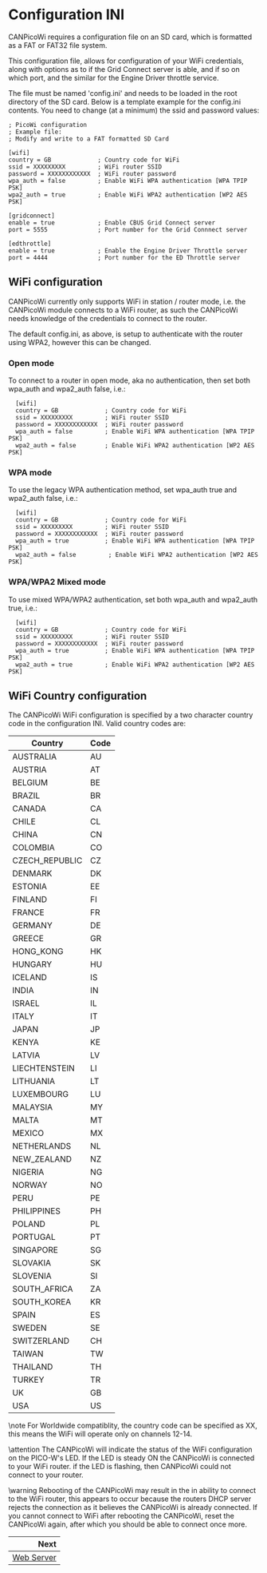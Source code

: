 # Configuration INI

CANPicoWi requires a configuration file on an SD card, which is formatted as a FAT or FAT32 file system.

This configuration file, allows for configuration of your WiFi credentials, along with options as to if the Grid Connect server is able, and if so on which port, and the similar for the Engine Driver throttle service.

The file must be named 'config.ini' and needs to be loaded in the root directory of the SD card.  Below is a template example for the config.ini contents.  You need to change (at a minimum) the ssid and password values:

    ; PicoWi configuration
    ; Example file:
    ; Modify and write to a FAT formatted SD Card

    [wifi]
    country = GB             ; Country code for WiFi
    ssid = XXXXXXXXX         ; WiFi router SSID
    password = XXXXXXXXXXXX  ; WiFi router password
    wpa_auth = false         ; Enable WiFi WPA authentication [WPA TPIP PSK]
    wpa2_auth = true         ; Enable WiFi WPA2 authentication [WP2 AES PSK]

    [gridconnect]
    enable = true            ; Enable CBUS Grid Connect server
    port = 5555              ; Port number for the Grid Connnect server

    [edthrottle]
    enable = true            ; Enable the Engine Driver Throttle server
    port = 4444              ; Port number for the ED Throttle server

## WiFi configuration

CANPicoWi currently only supports WiFi in station / router mode, i.e. the CANPicoWi module connects to a WiFi router, as such the CANPicoWi needs knowledge of the credentials to connect to the router.

The default config.ini, as above, is setup to authenticate with the router using WPA2, however this can be changed.

### Open mode

To connect to a router in open mode, aka no authentication, then set both wpa_auth and wpa2_auth false, i.e.:

      [wifi]
      country = GB             ; Country code for WiFi
      ssid = XXXXXXXXX         ; WiFi router SSID
      password = XXXXXXXXXXXX  ; WiFi router password
      wpa_auth = false         ; Enable WiFi WPA authentication [WPA TPIP PSK]
      wpa2_auth = false        ; Enable WiFi WPA2 authentication [WP2 AES PSK]

### WPA mode

To use the legacy WPA authentication method, set wpa_auth true and wpa2_auth false, i.e.:

      [wifi]
      country = GB             ; Country code for WiFi
      ssid = XXXXXXXXX         ; WiFi router SSID
      password = XXXXXXXXXXXX  ; WiFi router password
      wpa_auth = true          ; Enable WiFi WPA authentication [WPA TPIP PSK]
      wpa2_auth = false         ; Enable WiFi WPA2 authentication [WP2 AES PSK]

### WPA/WPA2 Mixed mode

To use mixed WPA/WPA2 authentication, set both wpa_auth and wpa2_auth true, i.e.:

      [wifi]
      country = GB             ; Country code for WiFi
      ssid = XXXXXXXXX         ; WiFi router SSID
      password = XXXXXXXXXXXX  ; WiFi router password
      wpa_auth = true          ; Enable WiFi WPA authentication [WPA TPIP PSK]
      wpa2_auth = true         ; Enable WiFi WPA2 authentication [WP2 AES PSK]

## WiFi Country configuration

The CANPicoWi WiFi configuration is specified by a two character country code in the configuration INI.  Valid country codes are:

| Country           |Code|
|-------------------|----|
| AUSTRALIA         | AU |
| AUSTRIA           | AT |
| BELGIUM           | BE |
| BRAZIL            | BR |
| CANADA            | CA |
| CHILE             | CL |
| CHINA             | CN |
| COLOMBIA          | CO |
| CZECH_REPUBLIC    | CZ |
| DENMARK           | DK |
| ESTONIA           | EE |
| FINLAND           | FI |
| FRANCE            | FR |
| GERMANY           | DE |
| GREECE            | GR |
| HONG_KONG         | HK |
| HUNGARY           | HU |
| ICELAND           | IS |
| INDIA             | IN |
| ISRAEL            | IL |
| ITALY             | IT |
| JAPAN             | JP |
| KENYA             | KE |
| LATVIA            | LV |
| LIECHTENSTEIN     | LI |
| LITHUANIA         | LT |
| LUXEMBOURG        | LU |
| MALAYSIA          | MY |
| MALTA             | MT |
| MEXICO            | MX |
| NETHERLANDS       | NL |
| NEW_ZEALAND       | NZ |
| NIGERIA           | NG |
| NORWAY            | NO |
| PERU              | PE |
| PHILIPPINES       | PH |
| POLAND            | PL |
| PORTUGAL          | PT |
| SINGAPORE         | SG |
| SLOVAKIA          | SK |
| SLOVENIA          | SI |
| SOUTH_AFRICA      | ZA |
| SOUTH_KOREA       | KR |
| SPAIN             | ES |
| SWEDEN            | SE |
| SWITZERLAND       | CH |
| TAIWAN            | TW |
| THAILAND          | TH |
| TURKEY            | TR |
| UK                | GB |
| USA               | US |

\note
For Worldwide compatiblity, the country code can be specified as XX, this means the WiFi will operate only on channels 12-14.

\attention
The CANPicoWi will indicate the status of the WiFi configuration on the PICO-W's LED.  If the LED is steady ON the CANPicoWi is connected to your WiFi router.  if the LED is flashing, then CANPicoWi could not connect to your router.

\warning
Rebooting of the CANPicoWi may result in the in ability to connect to the WiFi router, this appears to occur because the routers DHCP server rejects the connection as it believes the CANPicoWi is already connected.  If you cannot connect to WiFi after rebooting the CANPicoWi, reset the CANPicoWi again, after which you should be able to connect once more.

<div class="section_buttons">
 
|                       Next |
|---------------------------:|
| [Web Server](webserver.md) |
 
</div>
